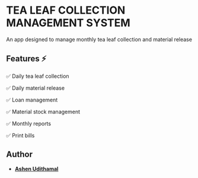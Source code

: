# TEA LEAF COLLECTION MANAGEMENT SYSTEM

An app designed to manage monthly tea leaf collection and material release

## Features ⚡

✅ Daily tea leaf collection

✅ Daily material release

✅ Loan management

✅ Material stock management

✅ Monthly reports

✅ Print bills

## Author

* **[Ashen Udithamal](https://www.linkedin.com/in/ashenud/)**
